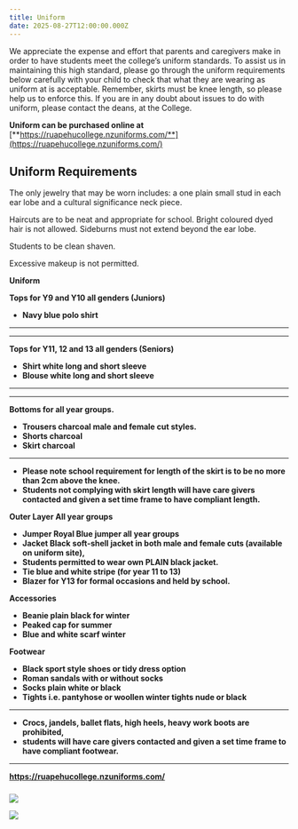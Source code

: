 ```yaml
---
title: Uniform
date: 2025-08-27T12:00:00.000Z
---
```

We appreciate the expense and effort that parents and caregivers make in order to have students meet the college’s uniform standards. To assist us in maintaining this high standard, please go through the uniform requirements below carefully with your child to check that what they are wearing as uniform at is acceptable. Remember, skirts must be knee length, so please help us to enforce this. If you are in any doubt about issues to do with uniform, please contact the deans, at the College. 

**Uniform can be purchased online at** [**https://ruapehucollege.nzuniforms.com/**](https://ruapehucollege.nzuniforms.com/) 

## Uniform Requirements

The only jewelry that may be worn includes: a one plain small stud in each ear lobe and a cultural significance neck piece.  

Haircuts are to be neat and appropriate for school. Bright coloured dyed hair is not allowed. Sideburns must not extend beyond the ear lobe. 

Students to be clean shaven.

Excessive makeup is not permitted.

**Uniform**

**Tops for Y9 and Y10 all genders (Juniors)**

* **Navy blue polo shirt**

- - -

- - -

**Tops for Y11, 12 and 13 all genders (Seniors)**

* **Shirt white long and short sleeve**
* **Blouse white long and short sleeve**

- - -

- - -

**Bottoms for all year groups.**

* **Trousers charcoal male and female cut styles.**
* **Shorts charcoal**
* **Skirt charcoal**

- - -

* **Please note school requirement for length of the skirt is to be no more than 2cm above the knee.**
* **Students not complying with skirt length will have care givers contacted and given a set time frame to have compliant length.**

**Outer Layer All year groups**

* **Jumper Royal Blue jumper all year groups**
* **Jacket Black soft-shell jacket in both male and female cuts (available on uniform site),**
* **Students permitted to wear own PLAIN black jacket.**
* **Tie blue and white stripe (for year 11 to 13)**
* **Blazer for Y13 for formal occasions and held by school.**

**Accessories**

* **Beanie plain black for winter**
* **Peaked cap for summer**
* **Blue and white scarf winter**

**Footwear**

* **Black sport style shoes or tidy dress option**
* **Roman sandals with or without socks**
* **Socks plain white or black**
* **Tights i.e. pantyhose or woollen winter tights nude or black**

- - -

* **Crocs, jandels, ballet flats, high heels, heavy work boots are prohibited,**
* **students will have care givers contacted and given a set time frame to have compliant footwear.**

- - -

**https://ruapehucollege.nzuniforms.com/**

### 

![](https://res.cloudinary.com/ruapehu-college/image/upload/v1699409124/Uniform_1_aozpmt.jpg)

![](https://res.cloudinary.com/ruapehu-college/image/upload/v1699409124/Uniform_2_yzdcvj.jpg)

![]()
